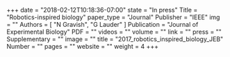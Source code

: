 +++
date = "2018-02-12T10:18:36-07:00"
state = "In press"
Title = "Robotics-inspired biology"
paper_type = "Journal"
Publisher = "IEEE"
img = ""
Authors = [
	"N Gravish",
	"G Lauder"
	]
Publication = "Journal of Experimental Biology"
PDF = ""
videos = ""
volume = ""
link = ""
press = ""
Supplementary = ""
image = ""
title = "2017_robotics_inspired_biology_JEB"
Number = ""
pages = ""
website = ""
weight = 4
+++

